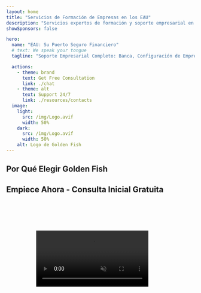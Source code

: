 ```yaml
---
layout: home
title: "Servicios de Formación de Empresas en los EAU"
description: "Servicios expertos de formación y soporte empresarial en EAU. Configuración de empresas, banca, impuestos, soluciones legales y de visados. Haciendo realidad sus sueños empresariales."
showSponsors: false

hero:
  name: "EAU: Su Puerto Seguro Financiero"
  # text: We speak your tongue
  tagline: "Soporte Empresarial Completo: Banca, Configuración de Empresas, Visados. Sin costos iniciales – pague solo después de la aprobación."

  actions:
    - theme: brand
      text: Get Free Consultation
      link: ./chat
    - theme: alt
      text: Support 24/7
      link: ./resources/contacts
  image:
    light:
      src: /img/Logo.avif
      width: 50%
    dark:
      src: /img/Logo.avif
      width: 50%
    alt: Logo de Golden Fish
---
```


<FeatureCards :features="[
  {
    title: 'Apertura de Cuenta Bancaria',
    details: 'Abra fácilmente cuentas bancarias comerciales o personales con los bancos de confianza de los EAU.',
    items: [
      'Aprobaciones garantizadas de cuentas bancarias corporativas',
      'Tasa de éxito del 90%',
      '**Sin costos iniciales** - pague solo después de la aprobación',
    ],
    linkText: 'Read More',
    link: './uae-business/offer/banking/',
    icon: {
      light: '/img/iStock-2153786564.avif',
      dark: '/img/iStock-2166793628.avif',
      alt: 'Servicios Bancarios'
    }
  },
  {
    title: 'Golden Visa y Residencia',
    details: 'Obtenga una **Golden Visa** de EAU para residencia a largo plazo con un proceso de solicitud sin complicaciones.',
    items: [
      '**No es necesario ingresar a EAU cada 6 meses**',
      'Tasa de éxito del 98%',
      '**Sin costos iniciales** - pague solo después de la aprobación',
    ],
    linkText: 'Read More',
    link: './uae-business/offer/golden-visa/',
    icon: {
      light: '/img/iStock-1312241253.avif',
      dark: '/img/ILONMASKID.webp',
      alt: 'Servicios de Visado'
    }
  },
  {
    title: 'Guía de Configuración de Empresas',
    details: 'Guía completa para establecer empresas en Free Zone, offshore, Mainland, sucursal.',
    items: [
      '**100% Propiedad Extranjera** disponible en Free Zones y Mainland',
      'Tasas Impositivas Bajas - solo 9% de impuesto corporativo',
      'Sin Control de Divisas - fácil repatriación de capital'
    ],
    linkText: 'Read More',
    link: './uae-business/company-registration/overview',
    icon: {
      light: '/img/iStock-2051326997.avif',
      dark: '/img/iStock-1448478309.jpg',
      alt: 'Guía de Configuración de Empresas'
    }
  },
]" />

<FeatureCards :features="[
  {
    title: 'Servicios de Cumplimiento',
    details: 'Nuestros expertos le guían a través de los complejos requisitos regulatorios de EAU, incluyendo informes ESR y presentaciones UBO.',
    items: [],
    linkText: 'Read More',
    link: './uae-business/company-registration/ubo',
    icon: {
      light: '/img/iStock-1299393716.avif',
      dark: '/img/iStock-2149731304.avif',
      alt: 'Servicios de Cumplimiento'
    }
  },
  {
    title: 'Impuesto Corporativo y VAT',
    details: 'Asesoramiento experto asegura el cumplimiento de las obligaciones de Impuesto Corporativo y VAT con la Autoridad Federal de Impuestos (FTA).',
    items: [],
    linkText: 'Read More',
    link: './uae-business/company-registration/accounting-legal',
    icon: {
      light: '/img/iStock-1018285934.avif',
      dark: '/img/iStock-584576538.avif',
      alt: 'Servicios Fiscales'
    }
  },
  {
    title: 'Servicios Legales',
    details: 'El equipo legal asesora sobre las leyes de EAU relacionadas con fusiones y adquisiciones, reestructuración corporativa, financiamiento y resolución de disputas.',
    items: [],
    linkText: 'Read More',
    link: './uae-business/company-registration/Protect-Your-Business',
    icon: {
      light: '/img/iStock-650045508.avif',
      dark: '/img/iStock-1498627598.avif',
      alt: 'Servicios Legales'
    }
  },
  {
    title: 'Contabilidad y Nómina',
    details: 'Nuestros contadores gestionan las finanzas, proporcionando contabilidad, conciliación, nómina y soporte de auditoría, ahorrando costos de contratación.',
    items: [],
    linkText: 'Read More',
    link: './resources/contacts',
    icon: {
      light: '/img/iStock-1022793868.avif',
      dark: '/img/iStock-1320130292.jpg',
      alt: 'Servicios de Contabilidad'
    }
  },
]" />

## Por Qué Elegir Golden Fish

<BenefitsList :features="[
{
 icon: '💰',
 title: 'Tarifas Basadas en el Éxito',
 text: '**Sin costos iniciales - pague solo después de la aprobación.** Transparencia total sin costos ocultos.'
},
{
 icon: '🔄',
 title: 'Múltiples Soluciones',
 text: 'Acceso a bancos locales e internacionales. Opciones alternativas si la solicitud principal es rechazada.'
},
{
 icon: '🏦',
 title: 'Relaciones Bancarias',
 text: 'Sólidas alianzas con los principales bancos de EAU e internacionales. Solicitudes a múltiples bancos para maximizar las posibilidades de aprobación.'
},
{
 icon: '📊',
 title: 'Gestión Completa',
 text: 'Manejo integral desde la documentación hasta la activación de la cuenta, con actualizaciones semanales de progreso y comunicación directa con el banco.'
},
{
 icon: '📝',
 title: 'Documentación Profesional',
 text: 'Nuestro equipo prepara planes de negocio completos y gestiona toda la documentación de cumplimiento.'
},
{
 icon: '🤝',
 title: 'Soporte Continuo',
 text: 'Asistencia continua con operaciones bancarias y requisitos de cumplimiento después de la apertura de la cuenta.'
}
]" />

## Empiece Ahora - Consulta Inicial Gratuita

<div id="contact-form"></div>

<video  autoplay muted playsinline style="padding: 80px" >
  <source src="/img/iStock-2185906461.mp4" type="video/mp4">
</video>

<ContactFormModal formName="Home page" buttonText="Obtener una consulta gratuita" 
:services="['📝 Company registration', '🏧 Opening bank accounts', '🪪 EID & Golden Visa', 'Other Services']"/>

<!-- <br>

# Historias de Éxito

<br>

<ImageGrid :images="[
  { src: '/img/iStock-1945498989.avif', href: './immigration.md', alt: 'Inmigración EAU' },
  { src: '/img/iStock-1965736217.avif', href: './immigration.md', alt: 'Inmigración EAU' },
]"/> -->